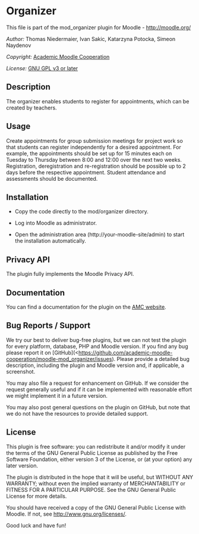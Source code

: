 Organizer
================

This file is part of the mod_organizer plugin for Moodle - <http://moodle.org/>

*Author:*    Thomas Niedermaier, Ivan Sakic, Katarzyna Potocka, Simeon Naydenov

*Copyright:* [Academic Moodle Cooperation](http://www.academic-moodle-cooperation.org)

*License:*   [GNU GPL v3 or later](http://www.gnu.org/copyleft/gpl.html)


Description
-----------

The organizer enables students to register for appointments, which can be created by teachers.


Usage
-------

Create appointments for group submission meetings for project work so that students can register independently for a desired appointment. For example, the appointments should be set up for 15 minutes each on Tuesday to Thursday between 8:00 and 12:00 over the next two weeks. Registration, deregistration and re-registration should be possible up to 2 days before the respective appointment. Student attendance and assessments should be documented.


Installation
------------

* Copy the code directly to the mod/organizer directory.

* Log into Moodle as administrator.

* Open the administration area (http://your-moodle-site/admin) to start the installation automatically.


Privacy API
--------------

The plugin fully implements the Moodle Privacy API.
 

Documentation
-------------

You can find a documentation for the plugin on the [AMC website](https://academic-moodle-cooperation.org/mod_organizer/).


Bug Reports / Support
---------------------

We try our best to deliver bug-free plugins, but we can not test the plugin for every platform,
database, PHP and Moodle version. If you find any bug please report it on
[GitHub](<https://github.com/academic-moodle-cooperation/moodle-mod_organizer/issues). Please
provide a detailed bug description, including the plugin and Moodle version and, if applicable, a
screenshot.

You may also file a request for enhancement on GitHub. If we consider the request generally useful
and if it can be implemented with reasonable effort we might implement it in a future version.

You may also post general questions on the plugin on GitHub, but note that we do not have the
resources to provide detailed support.


License
-------

This plugin is free software: you can redistribute it and/or modify it under the terms of the GNU
General Public License as published by the Free Software Foundation, either version 3 of the
License, or (at your option) any later version.

The plugin is distributed in the hope that it will be useful, but WITHOUT ANY WARRANTY; without
even the implied warranty of MERCHANTABILITY or FITNESS FOR A PARTICULAR PURPOSE. See the GNU
General Public License for more details.

You should have received a copy of the GNU General Public License with Moodle. If not, see
<http://www.gnu.org/licenses/>.


Good luck and have fun!
